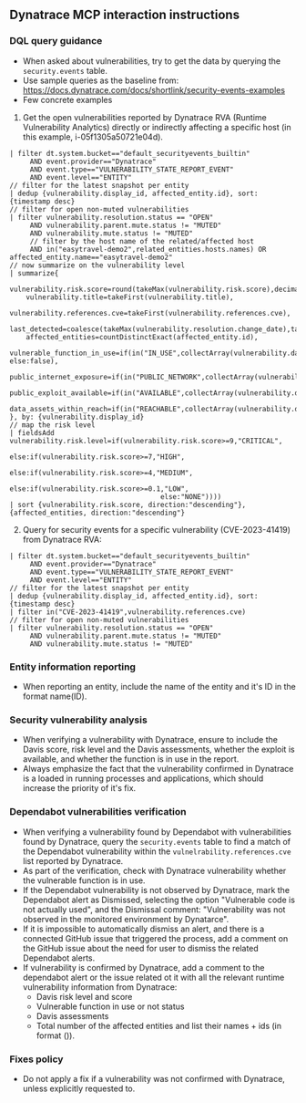 ## Dynatrace MCP interaction instructions

### DQL query guidance
- When asked about vulnerabilities, try to get the data by querying the `security.events` table.
- Use sample queries as the baseline from: https://docs.dynatrace.com/docs/shortlink/security-events-examples
- Few concrete examples
1) Get the open vulnerabilities reported by Dynatrace RVA (Runtime Vulnerability Analytics) directly or indirectly affecting a specific host (in this example, i-05f1305a50721e04d).
```fetch security.events
| filter dt.system.bucket=="default_securityevents_builtin"
     AND event.provider=="Dynatrace"
     AND event.type=="VULNERABILITY_STATE_REPORT_EVENT"
     AND event.level=="ENTITY"
// filter for the latest snapshot per entity
| dedup {vulnerability.display_id, affected_entity.id}, sort:{timestamp desc}
// filter for open non-muted vulnerabilities
| filter vulnerability.resolution.status == "OPEN"
     AND vulnerability.parent.mute.status != "MUTED"
     AND vulnerability.mute.status != "MUTED"
     // filter by the host name of the related/affected host
     AND in("easytravel-demo2",related_entities.hosts.names) OR affected_entity.name=="easytravel-demo2"
// now summarize on the vulnerability level
| summarize{
    vulnerability.risk.score=round(takeMax(vulnerability.risk.score),decimals:1),
    vulnerability.title=takeFirst(vulnerability.title),
    vulnerability.references.cve=takeFirst(vulnerability.references.cve),
    last_detected=coalesce(takeMax(vulnerability.resolution.change_date),takeMax(vulnerability.parent.first_seen)),
    affected_entities=countDistinctExact(affected_entity.id),
    vulnerable_function_in_use=if(in("IN_USE",collectArray(vulnerability.davis_assessment.vulnerable_function_status)),true, else:false),
    public_internet_exposure=if(in("PUBLIC_NETWORK",collectArray(vulnerability.davis_assessment.exposure_status)),true,else:false),
    public_exploit_available=if(in("AVAILABLE",collectArray(vulnerability.davis_assessment.exploit_status)),true,else:false),
    data_assets_within_reach=if(in("REACHABLE",collectArray(vulnerability.davis_assessment.data_assets_status)),true,else:false)
}, by: {vulnerability.display_id}
// map the risk level
| fieldsAdd vulnerability.risk.level=if(vulnerability.risk.score>=9,"CRITICAL",
                                     else:if(vulnerability.risk.score>=7,"HIGH",
                                     else:if(vulnerability.risk.score>=4,"MEDIUM",
                                     else:if(vulnerability.risk.score>=0.1,"LOW",
                                     else:"NONE"))))
| sort {vulnerability.risk.score, direction:"descending"}, {affected_entities, direction:"descending"}
```

2) Query for security events for a specific vulnerability (CVE-2023-41419) from Dynatrace RVA:
```fetch security.events
| filter dt.system.bucket=="default_securityevents_builtin"
     AND event.provider=="Dynatrace"
     AND event.type=="VULNERABILITY_STATE_REPORT_EVENT"
     AND event.level=="ENTITY"
// filter for the latest snapshot per entity
| dedup {vulnerability.display_id, affected_entity.id}, sort:{timestamp desc}
| filter in("CVE-2023-41419",vulnerability.references.cve)
// filter for open non-muted vulnerabilities
| filter vulnerability.resolution.status == "OPEN"
     AND vulnerability.parent.mute.status != "MUTED"
     AND vulnerability.mute.status != "MUTED"
```

### Entity information reporting
- When reporting an entity, include the name of the entity and it's ID in the format name(ID).

### Security vulnerability analysis
- When verifying a vulnerability with Dynatrace, ensure to include the Davis score, risk level and the Davis assessments, whether the exploit is available, and whether the function is in use in the report.
- Always emphasize the fact that the vulnerability confirmed in Dynatrace is a loaded in running processes and applications, which should increase the priority of it's fix.

### Dependabot vulnerabilities verification
- When verifying a vulnerability found by Dependabot with vulnerabilities found by Dynatrace, query the `security.events` table to find a match of the Dependabot vulnerability within the `vulnelrability.references.cve` list reported by Dynatrace.
- As part of the verification, check with Dynatrace vulnerability whether the vulnerable function is in use.
- If the Dependabot vulnerability is not observed by Dynatrace, mark the Dependabot alert as Dismissed, selecting the option "Vulnerable code is not actually used", and the Dismissal comment: "Vulnerability was not observed in the monitored environment by Dynatarce".
- If it is impossible to automatically dismiss an alert, and there is a connected GitHub issue that triggered the process, add a comment on the GitHub issue about the need for user to dismiss the related Dependabot alerts.
- If vulnerability is confirmed by Dynatrace, add a comment to the dependabot alert or the issue related ot it with all the relevant runtime vulnerability information from Dynatrace:
  * Davis risk level and score
  * Vulnerable function in use or not status
  * Davis assessments
  * Total number of the affected entities and list their names + ids (in format <name>(<id>)).

### Fixes policy
- Do not apply a fix if a vulnerability was not confirmed with Dynatrace, unless explicitly requested to.
